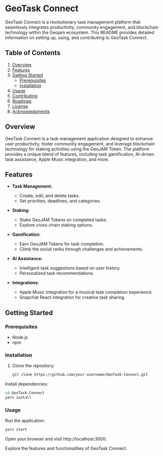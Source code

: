 # GeoTask Connect

GeoTask Connect is a revolutionary task management platform that seamlessly integrates productivity, community engagement, and blockchain technology within the Geojam ecosystem. This README provides detailed information on setting up, using, and contributing to GeoTask Connect.

## Table of Contents
1. [Overview](#overview)
2. [Features](#features)
3. [Getting Started](#getting-started)
    - [Prerequisites](#prerequisites)
    - [Installation](#installation)
4. [Usage](#usage)
5. [Contributing](#contributing)
6. [Roadmap](#roadmap)
7. [License](#license)
8. [Acknowledgments](#acknowledgments)

## Overview
GeoTask Connect is a task management application designed to enhance user productivity, foster community engagement, and leverage blockchain technology for staking activities using the GeoJAM Token. The platform provides a unique blend of features, including task gamification, AI-driven task assistance, Apple Music integration, and more.

## Features
- **Task Management:**
  - Create, edit, and delete tasks.
  - Set priorities, deadlines, and categories.

- **Staking:**
  - Stake GeoJAM Tokens on completed tasks.
  - Explore cross-chain staking options.

- **Gamification:**
  - Earn GeoJAM Tokens for task completion.
  - Climb the social ranks through challenges and achievements.

- **AI Assistance:**
  - Intelligent task suggestions based on user history.
  - Personalized task recommendations.

- **Integrations:**
  - Apple Music integration for a musical task completion experience.
  - Snapchat React integration for creative task sharing.

## Getting Started
### Prerequisites
- Node.js
- npm

### Installation
1. Clone the repository:
   ```bash
   git clone https://github.com/your-username/GeoTask-Connect.git
Install dependencies:
```bash
cd GeoTask-Connect
yarn install
```
### Usage

Run the application:

```bash
yarn start
```
Open your browser and visit http://localhost:3000.

Explore the features and functionalities of GeoTask Connect.